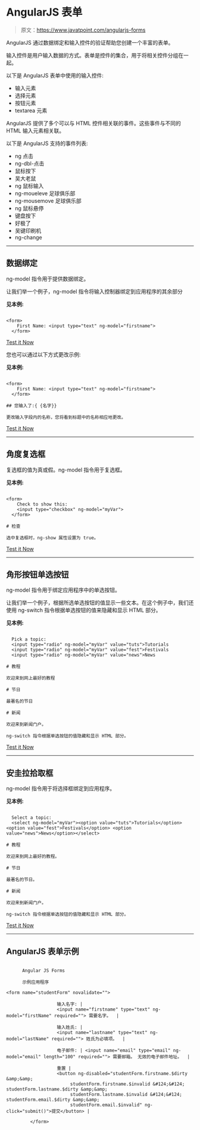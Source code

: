 # AngularJS 表单

> 原文：<https://www.javatpoint.com/angularjs-forms>

AngularJS 通过数据绑定和输入控件的验证帮助您创建一个丰富的表单。

输入控件是用户输入数据的方式。表单是控件的集合，用于将相关控件分组在一起。

以下是 AngularJS 表单中使用的输入控件:

*   输入元素
*   选择元素
*   按钮元素
*   textarea 元素

AngularJS 提供了多个可以与 HTML 控件相关联的事件。这些事件与不同的 HTML 输入元素相关联。

以下是 AngularJS 支持的事件列表:

*   ng 点击
*   ng-dbl-点击
*   鼠标按下
*   吴大老鼠
*   ng 鼠标输入
*   ng-moueleve 足球俱乐部
*   ng-mousemove 足球俱乐部
*   ng 鼠标悬停
*   键盘按下
*   好极了
*   吴键印刷机
*   ng-change

* * *

## 数据绑定

ng-model 指令用于提供数据绑定。

让我们举一个例子，ng-model 指令将输入控制器绑定到应用程序的其余部分

**见本例:**

```

<form>
    First Name: <input type="text" ng-model="firstname">
  </form>

```

[Test it Now](https://www.javatpoint.com/oprweb/test.jsp?filename=angularforms1)

您也可以通过以下方式更改示例:

**见本例:**

```

<form>
    First Name: <input type="text" ng-model="firstname">
  </form>

## 您输入了:{ {名字}}

更改输入字段内的名称，您将看到标题中的名称相应地更改。

```

[Test it Now](https://www.javatpoint.com/oprweb/test.jsp?filename=angularforms2)

* * *

## 角度复选框

复选框的值为真或假。ng-model 指令用于复选框。

**见本例:**

```

<form>
    Check to show this:
    <input type="checkbox" ng-model="myVar">
  </form>

# 检查

选中复选框时，ng-show 属性设置为 true。

```

[Test it Now](https://www.javatpoint.com/oprweb/test.jsp?filename=angularforms3)

* * *

## 角形按钮单选按钮

ng-model 指令用于绑定应用程序中的单选按钮。

让我们举一个例子，根据所选单选按钮的值显示一些文本。在这个例子中，我们还使用 ng-switch 指令根据单选按钮的值来隐藏和显示 HTML 部分。

**见本例:**

```

  Pick a topic:
  <input type="radio" ng-model="myVar" value="tuts">Tutorials
  <input type="radio" ng-model="myVar" value="fest">Festivals
  <input type="radio" ng-model="myVar" value="news">News

# 教程

欢迎来到网上最好的教程

# 节日

最著名的节日

# 新闻

欢迎来到新闻门户。

ng-switch 指令根据单选按钮的值隐藏和显示 HTML 部分。

```

[Test it Now](https://www.javatpoint.com/oprweb/test.jsp?filename=angularforms4)

* * *

## 安圭拉拾取框

ng-model 指令用于将选择框绑定到应用程序。

**见本例:**

```

  Select a topic:
  <select ng-model="myVar"><option value="tuts">Tutorials</option> <option value="fest">Festivals</option> <option value="news">News</option></select> 

# 教程

欢迎来到网上最好的教程。

# 节日

最著名的节日。

# 新闻

欢迎来到新闻门户。

ng-switch 指令根据单选按钮的值隐藏和显示 HTML 部分。

```

[Test it Now](https://www.javatpoint.com/oprweb/test.jsp?filename=angularforms5)

* * *

## AngularJS 表单示例

```

      Angular JS Forms

      示例应用程序

<form name="studentForm" novalidate="">

                   输入名字: |
                   <input name="firstname" type="text" ng-model="firstName" required=""> 需要名字。  |

                   输入姓氏: |
                   <input name="lastname" type="text" ng-model="lastName" required=""> 姓氏为必填项。  |

                   电子邮件: | <input name="email" type="email" ng-model="email" length="100" required=""> 需要邮箱。 无效的电子邮件地址。  |

                   重置 |
                   <button ng-disabled="studentForm.firstname.$dirty &amp;&amp;
                        studentForm.firstname.$invalid &#124;&#124; studentForm.lastname.$dirty &amp;&amp;
                        studentForm.lastname.$invalid &#124;&#124; studentForm.email.$dirty &amp;&amp;
                        studentForm.email.$invalid" ng-click="submit()">提交</button> |

         </form>

```